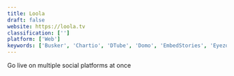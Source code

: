 ```yaml
---
title: Loola
draft: false 
website: https://loola.tv
classification: ['']
platform: ['Web']
keywords: ['Busker', 'Chartio', 'DTube', 'Domo', 'EmbedStories', 'Eyezon', 'Facebook Live', 'Instagram Live Video', 'Kickstarter', 'LinkedIn Live', 'NomadCast', 'Stremio', 'Stringr', 'Twitter Live', 'Yellow Duck', 'YouPHPTube']
---
```

Go live on multiple social platforms at once
